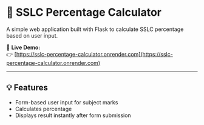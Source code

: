# 🧮 SSLC Percentage Calculator

A simple web application built with Flask to calculate SSLC percentage based on user input.

🔗 **Live Demo:**  
👉 [https://sslc-percentage-calculator.onrender.com](https://sslc-percentage-calculator.onrender.com)

---

## 💡 Features
- Form-based user input for subject marks
- Calculates percentage
- Displays result instantly after form submission
